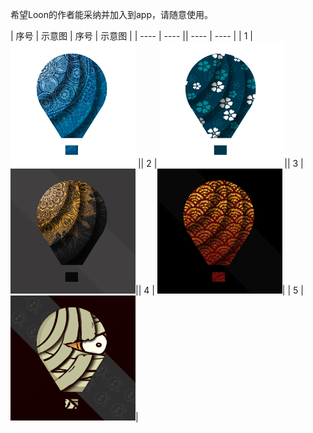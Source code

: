 希望Loon的作者能采纳并加入到app，请随意使用。

|  序号   | 示意图  |  序号   | 示意图  |
|  ----  | ----  ||  ----  | ----  |
| 1  | <img src="https://raw.githubusercontent.com/RainyMoment/Loon/main/Images/Icon_Bluewheel.png" width="200" height="200" alt="Icon_Bluewheel"/> || 2  | <img src="https://raw.githubusercontent.com/RainyMoment/Loon/main/Images/Icon_Clover.png" width="200" height="200" alt="Icon_Clover"/>|| 3  | <img src="https://raw.githubusercontent.com/RainyMoment/Loon/main/Images/Icon_GoldenSnowflake.png" width="200" height="200" alt="Icon_GoldenSnowflake"/>|| 4  | <img src="https://raw.githubusercontent.com/RainyMoment/Loon/main/Images/Icon_Goldwave.png" width="200" height="200" alt="Icon_Goldwave"/>|
| 5  | <img src="https://raw.githubusercontent.com/RainyMoment/Loon/main/Images/Icon_Halloween.png" width="200" height="200" alt="Icon_Halloween"/>|
